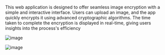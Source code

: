 This web application is designed to offer seamless image encryption with a simple and interactive interface. Users can upload an image, and the app quickly encrypts it using advanced cryptographic algorithms. The time taken to complete the encryption is displayed in real-time, giving users insights into the process's efficiency

![image](https://github.com/user-attachments/assets/7a0cbceb-dc9b-4074-bba6-a7c984c5ef5d)

![image](https://github.com/user-attachments/assets/f81e65c7-3666-4594-ab9b-48b257e1d17e)
